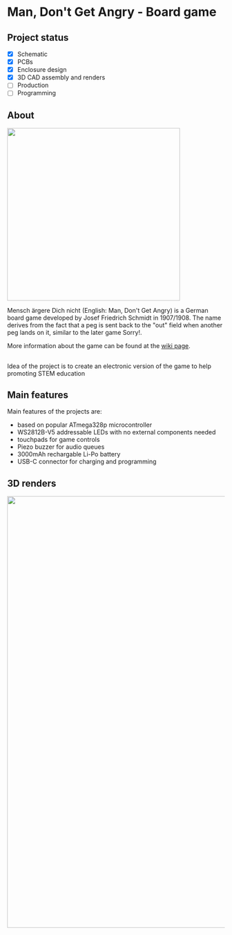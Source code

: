 # Man, Don't Get Angry - Board game

## Project status
- [x] Schematic
- [x] PCBs
- [x] Enclosure design
- [x] 3D CAD assembly and renders
- [ ] Production
- [ ] Programming

## About
<img src="https://upload.wikimedia.org/wikipedia/commons/0/0d/Mens_Erger_Je_Niet_Bordspel_1.jpg" width="400"/>

Mensch ärgere Dich nicht (English: Man, Don't Get Angry) is a German board game developed by Josef Friedrich Schmidt in 1907/1908.
The name derives from the fact that a peg is sent back to the "out" field when another peg lands on it, similar to the later game Sorry!.

More information about the game can be found at the [wiki page](https://en.wikipedia.org/wiki/Mensch_%C3%A4rgere_Dich_nicht).

## 
Idea of the project is to create an electronic version of the game to help promoting STEM education


## Main features

Main features of the projects are:
- based on popular ATmega328p microcontroller
- WS2812B-V5 addressable LEDs with no external components needed
- touchpads for game controls
- Piezo buzzer for audio queues
- 3000mAh rechargable Li-Po battery
- USB-C connector for charging and programming

## 3D renders
<img src="https://raw.githubusercontent.com/jkordek1/CNLJS/main/Images/BoardGameV1.png" width="1000"/>
